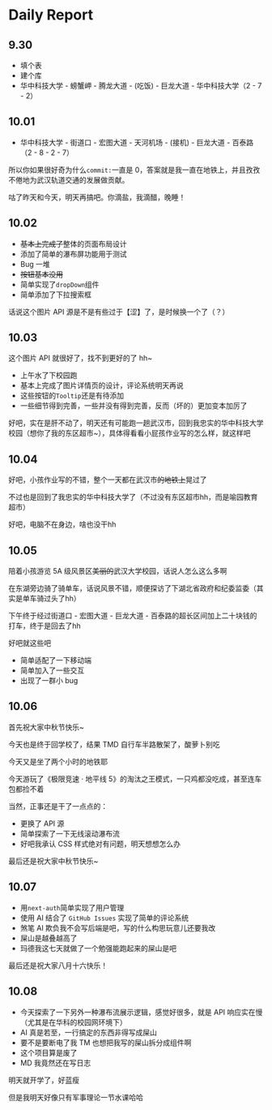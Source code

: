 # Daily Report

## 9.30

- 填个表
- 建个库
- 华中科技大学 - 螃蟹岬 - 腾龙大道 - (吃饭) - 巨龙大道 - 华中科技大学（2 - 7 - 2）

## 10.01

- 华中科技大学 - 街道口 - 宏图大道 - 天河机场 - (接机) - 巨龙大道 - 百泰路（2 - 8 - 2 - 7）

所以你如果很好奇为什么`commit:`一直是 0，答案就是我一直在地铁上，并且孜孜不倦地为武汉轨道交通的发展做贡献。

咕了昨天和今天，明天再搞吧。你滴盐，我滴醋，晚睡！

## 10.02

- ~~基本上完成了~~整体的页面布局设计
- 添加了简单的瀑布屏功能用于测试
- Bug 一堆
- ~~按钮基本没用~~
- 简单实现了`dropDown`组件
- 简单添加了下拉搜索框

话说这个图片 API 源是不是有些过于【涩】了，是时候换一个了（？）

## 10.03

这个图片 API 就很好了，找不到更好的了 hh~

- 上午水了下校园跑
- 基本上完成了图片详情页的设计，评论系统明天再说
- 这些按钮的`Tooltip`还是有待添加
- 一些细节得到完善，一些并没有得到完善，反而（坏的）更加变本加厉了

好吧，实在是肝不动了，明天还有可能跑一趟武汉市，回到我忠实的华中科技大学校园（想你了我的东区超市~），具体得看看小屁孩作业写的怎么样，就这样吧

## 10.04

好吧，小孩作业写的不错，整个一天都在武汉市~~的地铁上~~晃过了

不过也是回到了我忠实的华中科技大学了（不过没有东区超市hh，而是喻园教育超市）

好吧，电脑不在身边，啥也没干hh

## 10.05

陪着小孩游览 5A 级风景区~~美丽的~~武汉大学校园，话说人怎么这么多啊

在东湖旁边骑了骑单车，话说风景不错，顺便探访了下湖北省政府和纪委监委（其实是单车骑过头了hh）

下午终于经过街道口 - 宏图大道 - 巨龙大道 - 百泰路的超长区间加上二十块钱的打车，终于是回去了hh

好吧就这些吧

- 简单适配了一下移动端
- 简单加入了一些交互
- 出现了一群小 bug

## 10.06

首先祝大家中秋节快乐~

今天也是终于回学校了，结果 TMD 自行车半路散架了，酸萝卜别吃

今天又是坐了两个小时的地铁耶

今天游玩了《极限竞速 · 地平线 5》的淘汰之王模式，一只鸡都没吃成，甚至连车包都捡不着

当然，正事还是干了一点点的：

- 更换了 API 源
- 简单探索了一下无线滚动瀑布流
- 好吧我承认 CSS 样式绝对有问题，明天想想怎么办

最后还是祝大家中秋节快乐~

## 10.07

- 用`next-auth`简单实现了用户管理
- 使用 AI 结合了 `GitHub Issues` 实现了简单的评论系统
- 煞笔 AI 欺负我不会写后端是吧，写的什么构思玩意儿还要我改
- 屎山是越叠越高了
- 玛德我这七天就做了一个勉强能跑起来的屎山是吧

最后还是祝大家八月十六快乐！

## 10.08

- 今天探索了一下另外一种瀑布流展示逻辑，感觉好很多，就是 API 响应实在慢（尤其是在华科的校园网环境下）
- AI 真是若至，一行搞定的东西非得写成屎山
- 要不是要断电了我 TM 也想把我写的屎山拆分成组件啊
- 这个项目算是废了
- MD 我竟然还在写日志

明天就开学了，好蓝瘦

但是我明天好像只有军事理论一节水课哈哈


